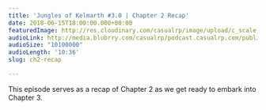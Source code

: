 ```yaml
---
title: 'Jungles of Kelmarth #3.0 | Chapter 2 Recap'
date: 2018-06-15T18:00:00.000+00:00
featuredImage: http://res.cloudinary.com/casualrp/image/upload/c_scale,f_auto,w_1600/v1519779209/banner-whole-gang.jpg
audioLink: http://media.blubrry.com/casualrp/podcast.casualrp.com/public/Chapter%203%20Ep.%200%20_%20Chapter%202%20Recap.mp3
audioSize: "10100000"
audioLength: '10:36'
slug: ch2-recap

---
```

This episode serves as a recap of Chapter 2 as we get ready to embark into Chapter 3.